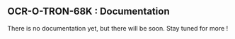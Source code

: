 ## OCR-O-TRON-68K : Documentation

There is no documentation yet, but there will be soon.
Stay tuned for more !

